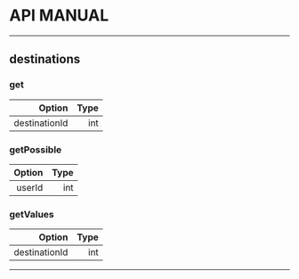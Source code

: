 # API MANUAL

---

## destinations

### get
| Option | Type |
| ------:| -----------:|
| destinationId   | int 

### getPossible
| Option | Type |
| ------:| -----------:|
| userId   | int 

### getValues
| Option | Type |
| ------:| -----------:|
| destinationId   | int 

---